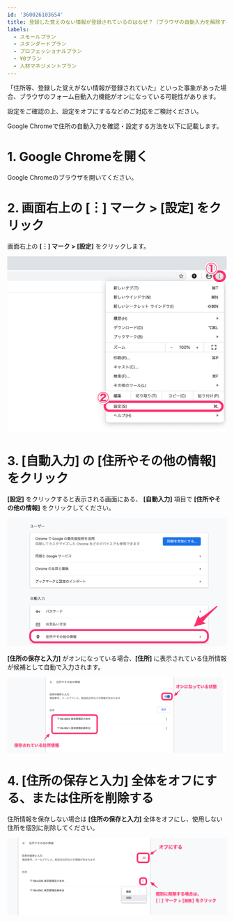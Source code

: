 ```yaml
---
id: '360026103654'
title: 登録した覚えのない情報が登録されているのはなぜ？（ブラウザの自動入力を解除する方法）
labels:
  - スモールプラン
  - スタンダードプラン
  - プロフェッショナルプラン
  - ¥0プラン
  - 人材マネジメントプラン
---
```

「住所等、登録した覚えがない情報が登録されていた」といった事象があった場合、ブラウザのフォーム自動入力機能がオンになっている可能性があります。

設定をご確認の上、設定をオフにするなどのご対応をご検討ください。

Google Chromeで住所の自動入力を確認・設定する方法を以下に記載します。

# 1\. Google Chromeを開く

Google Chromeのブラウザを開いてください。

# 2\. 画面右上の \[︙\] マーク > \[設定\] をクリック

画面右上の **\[︙\] マーク > \[設定\]** をクリックします。

![image.png](./00_image.png)

# 3\. \[自動入力\] の \[住所やその他の情報\] をクリック

**\[設定\]** をクリックすると表示される画面にある、 **\[自動入力\]** 項目で **\[住所やその他の情報\]** をクリックしてください。

![image.png](./01_image.png)

**\[住所の保存と入力\]** がオンになっている場合、**\[住所\]** に表示されている住所情報が候補として自動で入力されます。

![image.png](./02_image.png)

# 4\. \[住所の保存と入力\] 全体をオフにする、または住所を削除する

住所情報を保存しない場合は **\[住所の保存と入力\]** 全体をオフにし、使用しない住所を個別に削除してください。

![image2.png](./image2.png)
